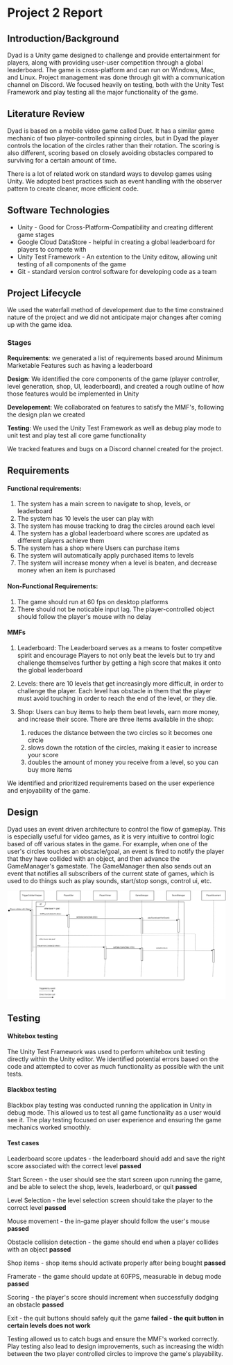 # Project 2 Report

## Introduction/Background 

Dyad is a Unity game designed to challenge and provide entertainment for players, along with providing user-user competition through a global leaderboard. The game is cross-platform and can run on Windows, Mac, and Linux. Project management was done through git with a communication channel on Discord. We focused heavily on testing, both with the Unity Test Framework and play testing all the major functionality of the game.  


## Literature Review 

Dyad is based on a mobile video game called Duet. It has a similar game mechanic of two player-controlled spinning circles, but in Dyad the player controls the location of the circles rather than their rotation. The scoring is also different, scoring based on closely avoiding obstacles compared to surviving for a certain amount of time.

There is a lot of related work on standard ways to develop games using Unity. We adopted best practices such as event handling with the observer pattern to create cleaner, more efficient code.



## Software Technologies

- Unity - Good for Cross-Platform-Compatibility and creating different game stages 
- Google Cloud DataStore - helpful in creating a global leaderboard for players to compete with
- Unity Test Framework - An extention to the Unity editow, allowing unit testing of all components of the game
- Git - standard version control software for developing code as a team



## Project Lifecycle 

We used the waterfall method of developement due to the time constrained nature of the project and we did not anticipate major changes after coming up with the game idea.

### Stages
**Requirements**: we generated a list of requirements based around Minimum Marketable Features such as having a leaderboard

**Design**: We identified the core components of the game (player controller, level generation, shop, UI, leaderboard), and created a rough outline of how those features would be implemented in Unity

**Developement**: We collaborated on features to satisfy the MMF's, following the design plan we created

**Testing**: We used the Unity Test Framework as well as debug play mode to unit test and play test all core game functionality

We tracked features and bugs on a Discord channel created for the project.


## Requirements 
#### Functional requirements:
1. The system has a main screen to navigate to shop, levels, or leaderboard
2. The system has 10 levels the user can play with
3. The system has mouse tracking to drag the circles around each level
4. The system has a global leaderboard where scores are updated as different players achieve them
5. The system has a shop where Users can purchase items
6. The system will automatically apply purchased items to levels 
7. The system will increase money when a level is beaten, and decrease money when an item is purchased

#### Non-Functional Requirements:
1. The game should run at 60 fps on desktop platforms
2. There should not be noticable input lag. The player-controlled object should follow the player's mouse with no delay
   
#### MMFs
1. Leaderboard: The Leaderboard serves as a means to foster competitve spirit and encourage Players to not only beat the levels but to try and challenge themselves further by getting a high score that makes it onto the global leaderboard

2. Levels: there are 10 levels that get increasingly more difficult, in order to challenge the player. Each level has obstacle in them that the player must avoid touching in order to reach the end of the level, or they die.

3. Shop: Users can buy items to help them beat levels, earn more money, and increase their score.  There are three items available in the shop:
    1. reduces the distance between the two circles so it becomes one circle
    2. slows down the rotation of the circles, making it easier to increase your score
    3. doubles the amount of money you receive from a level, so you can buy more items
   
We identified and prioritized requirements based on the user experience and enjoyability of the game.


## Design 
Dyad uses an event driven architecture to control the flow of gameplay. This is especially useful for video games, as it is very intuitive to control logic based of off various states in the game. For example, when one of the user's circles touches an obstacle/goal, an event is fired to notify the player that they have collided with an object, and then advance the GameManager's gamestate. The GameManager then also sends out an event that notifies all subscribers of the current state of games, which is used to do things such as play sounds, start/stop songs, control ui, etc.

![Sequence Diagram](SequenceDiagram.drawio.png)


## Testing 

#### Whitebox testing
The Unity Test Framework was used to perform whitebox unit testing directly within the Unity editor. We identified potential errors based on the code and attempted to cover as much functionality as possible with the unit tests.

#### Blackbox testing
Blackbox play testing was conducted running the application in Unity in debug mode. This allowed us to test all game functionality as a user would see it. The play testing focused on user experience and ensuring the game mechanics worked smoothly.

#### Test cases

Leaderboard score updates - the leaderboard should add and save the right score associated with the correct level **passed**

Start Screen - the user should see the start screen upon running the game, and be able to select the shop, levels, leaderboard, or quit **passed**

Level Selection - the level selection screen should take the player to the correct level **passed**

Mouse movement - the in-game player should follow the user's mouse **passed**

Obstacle collision detection - the game should end when a player collides with an object **passed**

Shop items - shop items should activate properly after being bought **passed**

Framerate - the game should update at 60FPS, measurable in debug mode **passed**

Scoring - the player's score should increment when successfully dodging an obstacle **passed**

Exit - the quit buttons should safely quit the game **failed - the quit button in certain levels does not work**

Testing allowed us to catch bugs and ensure the MMF's worked correctly. Play testing also lead to design improvements, such as increasing the width between the two player controlled circles to improve the game's playability. 





